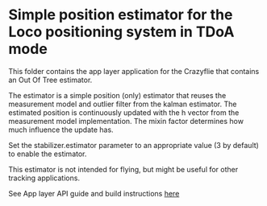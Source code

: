 # Simple position estimator for the Loco positioning system in TDoA mode

This folder contains the app layer application for the Crazyflie that contains an Out Of Tree estimator.

The estimator is a simple position (only) estimator that reuses the measurement model and outlier filter from the
kalman estimator. The estimated position is continuously updated with the h vector from the measurement model
implementation. The mixin factor determines how much influence the update has.

Set the stabilizer.estimator parameter to an appropriate value (3 by default) to enable the estimator.

This estimator is not intended for flying, but might be useful for other tracking applications.

See App layer API guide and build instructions [here](https://www.bitcraze.io/documentation/repository/crazyflie-firmware/master/userguides/app_layer/)

